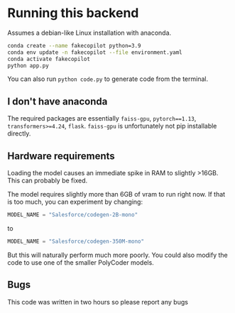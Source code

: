 # Running this backend
Assumes a debian-like Linux installation with anaconda.
```bash
conda create --name fakecopilot python=3.9
conda env update -n fakecopilot --file environment.yaml
conda activate fakecopilot
python app.py
```

You can also run `python code.py` to generate code from the terminal.

## I don't have anaconda
The required packages are essentially `faiss-gpu`, `pytorch==1.13`, `transformers>=4.24`, `flask`. `faiss-gpu` is unfortunately not pip installable directly.

## Hardware requirements
Loading the model causes an immediate spike in RAM to slightly &gt;16GB. This can probably be fixed.

The model requires slightly more than 6GB of vram to run right now. If that is too much, you can experiment by changing:
```python
MODEL_NAME = "Salesforce/codegen-2B-mono"
```
to
```python
MODEL_NAME = "Salesforce/codegen-350M-mono"
```
But this will naturally perform much more poorly. You could also modify the code to use one of the smaller PolyCoder models.

## Bugs
This code was written in two hours so please report any bugs
